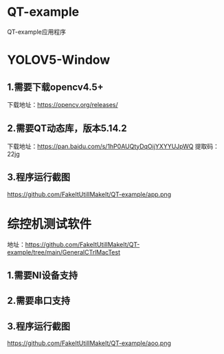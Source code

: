 # QT-example
QT-example应用程序

# YOLOV5-Window

## 1.需要下载opencv4.5+
  下载地址：https://opencv.org/releases/
## 2.需要QT动态库，版本5.14.2
  下载地址：https://pan.baidu.com/s/1hP0AUQtyDqOijYXYYUJpWQ 
提取码：22jg
## 3.程序运行截图
   https://github.com/FakeItUtillMakeIt/QT-example/app.png

# 综控机测试软件 

  地址：https://github.com/FakeItUtillMakeIt/QT-example/tree/main/GeneralCTrlMacTest

## 1.需要NI设备支持
## 2.需要串口支持
## 3.程序运行截图
   https://github.com/FakeItUtillMakeIt/QT-example/aoo.png
